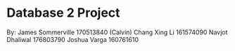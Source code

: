 # Database 2 Project
 
By:
James Sommerville 170513840
(Calvin) Chang Xing Li 161574090
Navjot Dhaliwal 176803790
Joshua Varga 160761610
